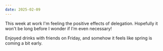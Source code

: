 ```yaml
---
date: 2025-02-09
---
```


This week at work I'm feeling the positive effects of delegation. Hopefully it won't be long before I wonder if I'm even necessary!

Enjoyed drinks with friends on Friday, and somehow it feels like spring is coming a bit early.

